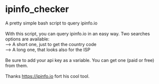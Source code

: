 # ipinfo_checker
A pretty simple bash script to query ipinfo.io<br>
<br>
With this script, you can query ipinfo.io in an easy way.
Two searches options are available:<br>
--> A short one, just to get the country code<br>
--> A long one, that looks also for the ISP<br>
<br>
Be sure to add your api key as a variable.
You can get one (paid or free) from them.<br>
<br>
Thanks https://ipinfo.io fort his cool tool.
